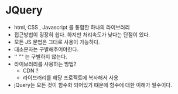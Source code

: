 # JQuery

- html, CSS , Javascript 를 통합한 하나의 라이브러리
- 접근방법이 굉장히 쉽다. 하지만 처리속도가 낮다는 단점이 있다.
- 모든 JS 문법은 그대로 사용이 가능하다.
- 대소문자는 구별해주어야한다.
- '' "" 는 구별하지 않는다.
- 라이브러리를 사용하는 방법?
  - CDN ?  
  - 라이브러리를 해당 프로젝트에 복사해서 사용
- jQuery는 모든 것이 함수화 되어있기 떄문에 함수에 대한 이해가 필수이다.
  